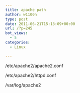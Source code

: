 ```yaml
---
title: apache path
author: w1100n
type: post
date: 2011-06-21T15:13:09+00:00
url: /?p=245
bot_views:
  - 5
categories:
  - Linux

---
```

/etc/apache2/apache2.conf

/etc/apache2/httpd.conf

/var/log/apache2